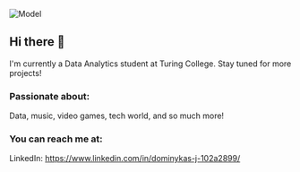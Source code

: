 ![Model](https://github.com/Temorinkaari/Private/blob/main/ghb.png)

## Hi there 👋

I'm currently a Data Analytics student at Turing College. Stay tuned for more projects! 

### Passionate about:
Data, music, video games, tech world, and so much more! 

### You can reach me at:
LinkedIn: https://www.linkedin.com/in/dominykas-j-102a2899/
<!--
**Temorinkaari/Temorinkaari** is a ✨ _special_ ✨ repository because its `README.md` (this file) appears on your GitHub profile.

Here are some ideas to get you started:

- 🔭 I’m currently working on ...
- 🌱 I’m currently learning ...
- 👯 I’m looking to collaborate on ...
- 🤔 I’m looking for help with ...
- 💬 Ask me about ...
- 📫 How to reach me: ...
- 😄 Pronouns: ...
- ⚡ Fun fact: ...
-->
